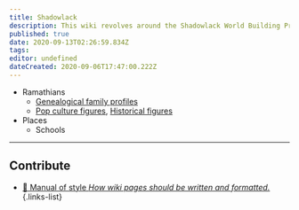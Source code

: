```yaml
---
title: Shadowlack
description: This wiki revolves around the Shadowlack World Building Project.
published: true
date: 2020-09-13T02:26:59.834Z
tags: 
editor: undefined
dateCreated: 2020-09-06T17:47:00.222Z
---
```


- Ramathians
	- [Genealogical family profiles](/t/genealogy)
	- [Pop culture figures](/t/pop%20culture), [Historical figures](/t/historical%20figures)
- Places
	- Schools

---

## Contribute

- [:book: Manual of style *How wiki pages should be written and formatted.*](/guides/manual-of-style)
{.links-list}